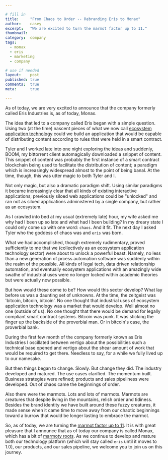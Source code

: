```yaml
---

# fill in
title:     "From Chaos to Order -- Rebranding Eris to Monax"
author:    casey
excerpt:   "We are excited to turn the marmot factor up to 11."
thumbnail:
category:  company
tags:
  - monax
  - eris
  - marketing
  - company

# use if needed
layout:    post
published: true
comments:  true
meta:      true

---
```


As of today, we are very excited to announce that the company formerly called Eris Industries is, as of today, Monax.

The idea that led to a company called Eris began with a simple question. Using two (at the time) nascent pieces of what we now call [ecosystem application technology](/explainers/ecosystem_applications) could we build an application that would be capable of distributing content according to rules that were held in a smart contract.

Tyler and I worked late into one night exploring the ideas and suddenly, BOOM, my bittorrent client automagically downloaded a snippet of content. This snippet of content was probably the first instance of a smart contract blockchain being used to facilitate the distribution of content; a paradigm which is increasingly widespread almost to the point of being banal. At the time, though, this was utter magic to both Tyler and I.

Not only magic, but also a dramatic paradigm shift. Using similar paradigms it became increasingly clear that all kinds of existing interactive applications; previously siloed web applications could be "unlocked" and ran not as siloed applications administered by a single company, but rather as an ecosystem.

As I crawled into bed at my usual (extremely late) hour, my wife asked me why had I been up so late and what had I been building? In my dreary state I could only come up with one word: `chaos`. And it fit. The next day I asked Tyler who the goddess of chaos was and `eris` was born.

What we had accomplished, though extremely rudimentary, proved sufficiently to me that we (collectively as an ecosystem application technology sector) were about to unlock a powerful beast. Namely, no less than a new generation of prcess automation software was suddenly within the realm of the possible. All kinds of legal tech, data driven relationship automation, and eventually ecosystem applications with an amazingly wide swathe of industrial uses were no longer locked within academic theories but were actually now possible.

But how would these come to be? How would this sector develop? What lay before us was a daunting set of unknowns. At the time, the zeitgeist was 'bitcoin, bitcoin, bitcoin'. No one thought that industrial uses of ecosystem application technology was a market that would develop. Well almost no one (outside of us). No one thought that there would be demand for legally compliant smart contract systems. Bitcoin was punk. It was sticking the finger up the backside of the proverbial man. Or in bitcoin's case, the proverbial bank.

During the first few month of the company formerly known as Eris Industries I oscillated between vertigo about the possibilities such a technical base opened and vertigo about the shear amount of work that would be required to get there. Needless to say, for a while we fully lived up to our namesake.

But then things began to change. Slowly. But change they did. The industry developed and matured. The use cases clarified. The momentum built. Business strategies were refined; products and sales pipeliness were developed. Out of chaos came the beginnings of order.

Also there were the marmots. Lots and lots of marmots. Marmots are creatures that despite living in the mountains, relish order and tidiness. Besides the brand identity we have built around these fuzzy creatures, it made sense when it came time to move away from our chaotic beginnings toward a burrow that would be longer lasting to embrace the marmot.

So, as of today, we are turning the [marmot factor up to 11](XXXX). It is with great pleasure that I announce that as of today our company is called Monax, which has a bit of [marmoty roots](). As we continue to develop and mature both our technology platform (which will stay called `eris` until it moves to 1.0), our products, and our sales pipeline, we welcome you to join us on this journey.

